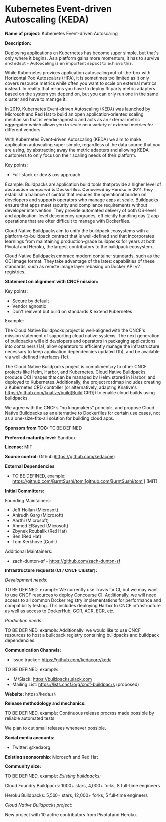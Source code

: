 Kubernetes Event-driven Autoscaling (KEDA)
===

**Name of project:** Kubernetes Event-driven Autoscaling

**Description:**

Deploying applications on Kubernetes has become super simple, but that's only where it begins. As a platform gains more momentum, it has to survive and adapt - Autoscaling is an important aspect to achieve this.

While Kubernetes provides application autoscaling out-of-the-box with Horizontal Pod Autoscalers (HPA), it is sometimes too limited as it only covers resource metrics while often you want to scale on external metrics instead. In reality that means you have to deploy 3r party metric adapters based on the system you depend on, but you can only run one in the same cluster and have to manage it.

In 2019, Kubernetes Event-driven Autoscaling (KEDA) was launched by Microsoft and Red Hat to build an open application-oriented scaling mechanism that is vendor-agnostic and acts as an external metric aggregater which allows you to scale on a variety of external metrics for different vendors. 

With Kubernetes Event-driven Autoscaling (KEDA) we aim to make application autoscaling super simple, regardless of the data source that you are using, by abstracting away the metric adapters and allowing KEDA customers to only focus on their scaling needs of their platform.

Key points:
  - Full-stack or dev & ops approach

Example:
  Buildpacks are application build tools that provide a higher level of abstraction compared to Dockerfiles.
  Conceived by Heroku in 2011, they establish a balance of control that reduces the operational burden on developers and supports operators who manage apps at scale.
  Buildpacks ensure that apps meet security and compliance requirements without developer intervention.
  They provide automated delivery of both OS-level and application-level dependency upgrades, efficiently handling day-2 app operations that are often difficult to manage with Dockerfiles.

  Cloud Native Buildpacks aim to unify the buildpack ecosystems with a platform-to-buildpack contract that is well-defined and that incorporates learnings from maintaining production-grade buildpacks for years at both Pivotal and Heroku, the largest contributors to the buildpack ecosystem.

  Cloud Native Buildpacks embrace modern container standards, such as the OCI image format.
  They take advantage of the latest capabilities of these standards, such as remote image layer rebasing on Docker API v2 registries.

**Statement on alignment with CNCF mission:**

Key points:
  - Secure by default
  - Vendor agnostic
  - Don't reinvent but build on standards & extend Kubernetes

Example:

  The Cloud Native Buildpacks project is well-aligned with the CNCF's mission statement of supporting cloud native systems.
  The next generation of buildpacks will aid developers and operators in packaging applications into containers (1a), allow operators to efficiently manage the infrastructure necessary to keep application dependencies updated (1b), and be available via well-defined interfaces (1c).

  The Cloud Native Buildpacks project is complimentary to other CNCF projects like Helm, Harbor, and Kubernetes.
  Cloud Native Buildpacks produce OCI images that can be managed by Helm, stored in Harbor, and deployed to Kubernetes.
  Additionally, the project roadmap includes creating a Kubernetes CRD controller (or alternatively, adapting Knative's https://github.com/knative/build[Build CRD]) to enable cloud builds using buildpacks.

  We agree with the CNCF’s “no kingmakers” principle, and propose Cloud Native Buildpacks as an alternative to Dockerfiles for certain use cases, not as a one-size-fits-all solution for building cloud apps.

**Sponsors from TOC:** TO BE DEFINED

**Preferred maturity level:** Sandbox

**License:** MIT

**Source control:** Github (https://github.com/kedacore)

**External Dependencies:**

  * TO BE DEFINED, example: https://github.com/BurntSushi/toml[github.com/BurntSushi/toml] (MIT)

**Initial Committers:**

Founding Maintainers:

 * Jeff Hollan (Microsoft)
 * Anirudh Garg (Microsoft)
 * Aarthi (Microsoft)
 * Ahmed ElSayed (Microsoft)
 * Zbynek Roubalik (Red Hat)
 * Ben (Red Hat)
 * Tom Kerkhove (Codit)

Additional Maintainers:

 * zach-dunton-sf - https://github.com/zach-dunton-sf

**Infrastructure requests (CI / CNCF Cluster):**

*Development needs:*

TO BE DEFINED, example:
  We currently use Travis for CI, but we may want to use CNCF resources to deploy Concourse CI.
  Additionally, we will need access to all common Docker registry implementations for performance and compatibility testing.
  This includes deploying Harbor to CNCF infrastructure as well as access to DockerHub, GCR, ACR, ECR, etc.

*Production needs:*

TO BE DEFINED, example:
  Additionally, we would like to use CNCF resources to host a buildpack registry containing buildpacks and buildpack dependencies.

**Communication Channels:**

* Issue tracker: https://github.com/kedacore/keda

TO BE DEFINED, example:
 * IM/Slack: https://buildpacks.slack.com
 * Mailing List: https://lists.cncf.io/g/cncf-buildpacks (proposed)

**Website:** https://keda.sh

**Release methodology and mechanics:**

TO BE DEFINED, example:
  Continuous release process made possible by reliable automated tests.

  We plan to cut small releases whenever possible.

**Social media accounts:**

 * Twitter: @kedaorg

**Existing sponsorship**: Microsoft and Red Hat

**Community size:**

TO BE DEFINED, example:
  *Existing buildpacks:*

  Cloud Foundry Buildpacks:
  1000+ stars, 4,000+ forks, 8 full-time engineers

  Heroku Buildpacks:
  5,500+ stars, 12,000+ forks, 5 full-time engineers

  *Cloud Native Buildpacks project:*

  New project with 10 active contributors from Pivotal and Heroku.
